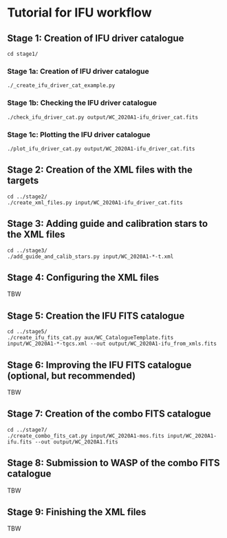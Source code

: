 Tutorial for IFU workflow
=========================

Stage 1: Creation of IFU driver catalogue
-----------------------------------------

```
cd stage1/
```

### Stage 1a: Creation of IFU driver catalogue

```
./_create_ifu_driver_cat_example.py
```

### Stage 1b: Checking the IFU driver catalogue

```
./check_ifu_driver_cat.py output/WC_2020A1-ifu_driver_cat.fits
```

### Stage 1c: Plotting the IFU driver catalogue

```
./plot_ifu_driver_cat.py output/WC_2020A1-ifu_driver_cat.fits
```

Stage 2: Creation of the XML files with the targets
---------------------------------------------------

```
cd ../stage2/
./create_xml_files.py input/WC_2020A1-ifu_driver_cat.fits
```

Stage 3: Adding guide and calibration stars to the XML files
------------------------------------------------------------

```
cd ../stage3/
./add_guide_and_calib_stars.py input/WC_2020A1-*-t.xml
```

Stage 4: Configuring the XML files
----------------------------------

TBW

Stage 5: Creation the IFU FITS catalogue
----------------------------------------

```
cd ../stage5/
./create_ifu_fits_cat.py aux/WC_CatalogueTemplate.fits input/WC_2020A1-*-tgcs.xml --out output/WC_2020A1-ifu_from_xmls.fits
```

Stage 6: Improving the IFU FITS catalogue (optional, but recommended)
---------------------------------------------------------------------

TBW

Stage 7: Creation of the combo FITS catalogue
---------------------------------------------

```
cd ../stage7/
./create_combo_fits_cat.py input/WC_2020A1-mos.fits input/WC_2020A1-ifu.fits --out output/WC_2020A1.fits
```

Stage 8: Submission to WASP of the combo FITS catalogue
-------------------------------------------------------

TBW

Stage 9: Finishing the XML files
--------------------------------

TBW

